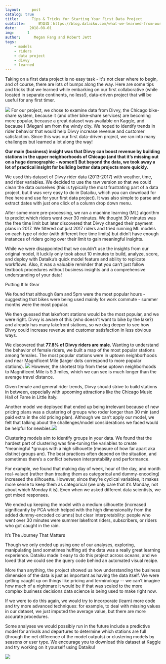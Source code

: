```yaml
---
layout:     post
catalog: true
title:      Tips & Tricks for Starting Your First Data Project
subtitle:      转载自：https://blog.dataiku.com/what-we-learned-from-our-first-data-project
date:      2018-08-01
img:      1
author:      Megan Fang and Robert Jett
tags:
    - models
    - riders
    - data project
    - divvy
    - learned
---
```


Taking on a first data project is no easy task - it's not clear where to begin, and of course, there are lots of bumps along the way. Here are some tips and tricks that we learned while embarking on our first collaborative (while located in separate continents, no less!), data-driven project that will be useful for any first timer. 

![](https://lh4.googleusercontent.com/n4Igfywh6kkAO_4miociv3lo-kJGPIrVfO2ublRMaktP9ZZ5oIzg-zUbluCYt8KeMz86pMLrRMgtCcfhhnVVDDRP5fcqXKkKc09h9culB-GK-gqBi8-DOuxAOVqNvt1BV06k0X9U)
For our project, we chose to examine data from Divvy, the Chicago bike-share system, because it (and other bike-share services) are becoming more popular, because a great dataset was available on Kaggle, and because I (Megan) am from the windy city. We hoped to identify trends in rider behavior that would help Divvy increase revenue and customer satisfaction. Since this was our first data-driven project, we ran into many challenges but learned a lot along the way!

**Our main (business) insight was that Divvy can boost revenue by building stations in the upper neighborhoods of Chicago (and that it’s missing out on a huge demographic - women!) But beyond the data, we took away a lot of practical insight for building better data projects more quickly.**

We used this dataset of Divvy rider data (2013-2017) with weather, time, and rider variables. We decided to use the raw version so that we could clean the data ourselves (this is typically the most frustrating part of a data project, but it was very easy to do in Dataiku, which you can download for free here and use for your first data project). It was also simple to parse and extract dates with just one click of a column drop down menu.

After some more pre-processing, we ran a machine learning (ML) algorithm to predict which riders went over 30 minutes. We thought 30 minutes was the free time limit but later discovered that Divvy changed their payment plans in 2017. We filtered out just 2017 riders and tried running ML models on each type of rider (with different free time limits) but didn’t have enough instances of riders going over their limit to gain meaningful insights.

While we were disappointed that we couldn’t use the insights from our original model, it luckily only took about 10 minutes to build, analyze, score, and deploy with Dataiku’s quick model feature and ability to replicate workflows. Also, it was a valuable reminder that you can’t just follow textbook procedures without business insights and a comprehensive understanding of your data!

Putting It In Gear

We found that although 8am and 5pm were the most popular hours - suggesting that bikes were being used mainly for work commute - summer months were the most popular. 

We then guessed that lakefront stations would be the most popular, and we were right. Divvy is aware of this (who doesn't want to bike by the lake?) and already has many lakefront stations, so we dug deeper to see how Divvy could increase revenue and customer satisfaction in less obvious ways.

We discovered that **77.8% of Divvy riders are male**. Wanting to understand the behavior of female riders, we built a map of the most popular stations among females. The most popular stations were in uptown neighborhoods and near Magnificent Mile (larger dots correspond to more popular stations). ![](https://lh5.googleusercontent.com/1rNZNfXzoJ9zWqjyhVnVAP1JwDne9Fp3ePySwxKVlGHvT8P5e_qbwx8HM7XUdXAmnd_LM37LpG2kKRmtR0eEaD4BGoqkCNWNYzC1AmEQNNK496_VkqnhJ2fF_dRff__BrwYwURFA)
However, the shortest trip from these uptown neighborhoods to Magnificent Mile is 5.3 miles, which we can see is much longer than the average travel distance. 

Given female and general rider trends, Divvy should strive to build stations in between, especially with upcoming attractions like the Chicago Music Hall of Fame in Little Italy.

Another model we deployed that ended up being irrelevant because of new pricing plans was a clustering of groups who roder longer than 30 min (and paid extra in the old pricing plan). Although we can’t apply our model, we felt that talking about the challenges/model considerations we faced would be helpful for newbies.![](https://lh3.googleusercontent.com/yZiyJYypONLENUfmw3bTrAazZFzLEXaEe0FdR8oeVWhfIp3nCitwWBsauGynJ4IgcGw4va9R7EfUECVPKEeOHxTSUd3F-5_wgSDGbKoawQ3mmvvKMM6IL9qzeeFTXyDOmN1dJHxV)


Clustering models aim to identify groups in your data. We found that the hardest part of clustering was fine-tuning the variables to create *meaningful *groups with a high silhouette (measure of how far apart aka distinct groups are). The best practices often depend on the situation, and sometimes there’s a conflict between interpretability and performance.

For example, we found that making day of week, hour of the day, and month real-valued (rather than treating them as categorical and dummy-encoding) increased the silhouette. However, since they’re cyclical variables, it makes more sense to keep them as categorical (we only care that it’s Monday, not about which Monday it is). Even when we asked different data scientists, we got mixed responses.

We ended up keeping the model with a medium silhouette (increased significantly by PCA which helped with the high dimensionality from the added dummy-encoded columns) but clear interpretability: people who went over 30 minutes were summer lakefront riders, subscribers, or riders who got caught in the rain.

It’s The Journey That Matters

Though we only ended up using one of our analyses, exploring, manipulating (and sometimes huffing at) the data was a really great learning experience. Dataiku made it easy to do this project across oceans, and we loved that we could see the query code behind an automated visual recipe.

More than anything, the project showed us how understanding the business dimension of the data is just as important as having the data itself. We were getting caught up on things like pricing and terminology -- we can’t imagine how much of a nightmare it would be if that was scaled to the more complex business decisions data science is being used to make right now.

If we were to do this again, we would try to incorporate (learn) more code and try more advanced techniques: for example, to deal with missing values in our dataset, we just imputed the average value, but there are more accurate procedures.

Some analyses we would possibly run in the future include a predictive model for arrivals and departures to determine which stations are full (through the net difference of the model outputs) or clustering models by seasons or user type. We encourage you to download this dataset at Kaggle and try working on it yourself using Dataiku!

![](https://no-cache.hubspot.com/cta/default/2123903/fa701b6f-c8c3-4256-a7d9-660454e3500f.png)
 
